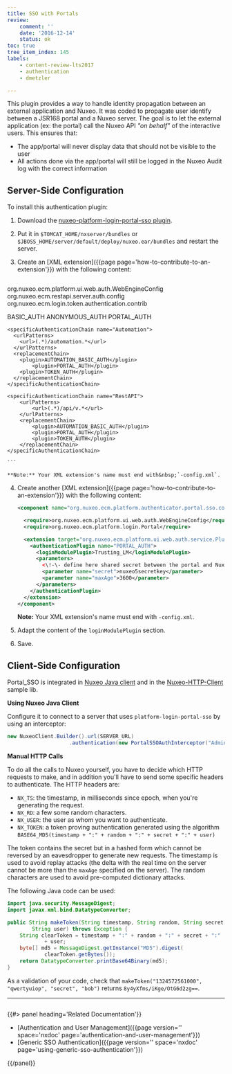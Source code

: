 ```yaml
---
title: SSO with Portals
review:
    comment: ''
    date: '2016-12-14'
    status: ok
toc: true
tree_item_index: 145
labels:
    - content-review-lts2017
    - authentication
    - dmetzler

---
```

This plugin provides a way to handle identity propagation between an external application and Nuxeo. It was coded to propagate user identify between a JSR168 portal and a Nuxeo server. The goal is to let the external application (ex: the portal) call the Nuxeo API _"on behalf"_ of the interactive users. This ensures that:

*   The app/portal will never display data that should not be visible to the user
*   All actions done via the app/portal will still be logged in the Nuxeo Audit log with the correct information


## Server-Side Configuration

To install this authentication plugin:

1.  Download the [nuxeo-platform-login-portal-sso plugin](https://maven-eu.nuxeo.org/nexus/index.html#nexus-search;quick~nuxeo-platform-login-portal-sso).
2.  Put it in `$TOMCAT_HOME/nxserver/bundles` or `$JBOSS_HOME/server/default/deploy/nuxeo.ear/bundles` and restart the server.
3.  Create an [XML extension]({{page page='how-to-contribute-to-an-extension'}}) with the following content:

    ```xml
<component name="com.santander.document-vault.nuxeo.authentication-chain">

  <require>org.nuxeo.ecm.platform.ui.web.auth.WebEngineConfig</require>
  <require>org.nuxeo.ecm.restapi.server.auth.config</require>
  <require>org.nuxeo.ecm.login.token.authentication.contrib</require>

  <extension target="org.nuxeo.ecm.platform.ui.web.auth.service.PluggableAuthenticationService" point="chain">
    <authenticationChain>
      <plugins>
        <plugin>BASIC_AUTH</plugin>
        <plugin>ANONYMOUS_AUTH</plugin>
        <plugin>PORTAL_AUTH</plugin>
      </plugins>
    </authenticationChain>
  </extension>

  <extension
      target="org.nuxeo.ecm.platform.ui.web.auth.service.PluggableAuthenticationService"
      point="specificChains">

    <specificAuthenticationChain name="Automation">
      <urlPatterns>
        <url>(.*)/automation.*</url>
      </urlPatterns>
      <replacementChain>
        <plugin>AUTOMATION_BASIC_AUTH</plugin>
            <plugin>PORTAL_AUTH</plugin>
        <plugin>TOKEN_AUTH</plugin>
      </replacementChain>
    </specificAuthenticationChain>

    <specificAuthenticationChain name="RestAPI">
        <urlPatterns>
            <url>(.*)/api/v.*</url>
        </urlPatterns>
        <replacementChain>
            <plugin>AUTOMATION_BASIC_AUTH</plugin>
            <plugin>PORTAL_AUTH</plugin>
            <plugin>TOKEN_AUTH</plugin>
        </replacementChain>
    </specificAuthenticationChain>
  </extension>

</component>

    ```

    **Note:** Your XML extension's name must end with&nbsp;`-config.xml`.
    
4.  Create another [XML extension]({{page page='how-to-contribute-to-an-extension'}}) with the following content:

    ```xml
    <component name="org.nuxeo.ecm.platform.authenticator.portal.sso.config">

      <require>org.nuxeo.ecm.platform.ui.web.auth.WebEngineConfig</require>
      <require>org.nuxeo.ecm.platform.login.Portal</require>

      <extension target="org.nuxeo.ecm.platform.ui.web.auth.service.PluggableAuthenticationService" point="authenticators">
        <authenticationPlugin name="PORTAL_AUTH">
          <loginModulePlugin>Trusting_LM</loginModulePlugin>
          <parameters>
            <\!-\- define here shared secret between the portal and Nuxeo server -->
            <parameter name="secret">nuxeo5secretkey</parameter>
            <parameter name="maxAge">3600</parameter>
          </parameters>
        </authenticationPlugin>
      </extension>
    </component>

    ```

    **Note:** Your XML extension's name must end with&nbsp;`-config.xml`.

5.  Adapt the content of the `loginModulePlugin` section.
6.  Save.

## Client-Side Configuration

Portal_SSO is integrated in [Nuxeo Java client](http://nuxeo.github.io/nuxeo-java-client/) and in the [Nuxeo-HTTP-Client](https://github.com/nuxeo/nuxeo-http-client/) sample lib.

**Using Nuxeo Java Client**

Configure it to connect to a server that uses `platform-login-portal-sso` by using an interceptor:

```java
new NuxeoClient.Builder().url(SERVER_URL)
					.authentication(new PortalSSOAuthInterceptor("Administrator", "nuxeo5secretkey")).connect();
```

**Manual HTTP Calls**

To do all the calls to Nuxeo yourself, you have to decide which HTTP requests to make, and in addition you'll have to send some specific headers to authenticate. The HTTP headers are:

*   `NX_TS`: the timestamp, in milliseconds since epoch, when you're generating the request.
*   `NX_RD`: a few some random characters.
*   `NX_USER`: the user as whom you want to authenticate.
*   `NX_TOKEN`: a token proving authentication generated using the algorithm `BASE64_MD5(timestamp + ":" + random + ":" + secret + ":" + user)`

The token contains the secret but in a hashed form which cannot be reversed by an eavesdropper to generate new requests. The timestamp is used to avoid replay attacks (the delta with the real time on the server cannot be more than the `maxAge` specified on the server). The random characters are used to avoid pre-computed dictionary attacks.

The following Java code can be used:

```java
import java.security.MessageDigest;
import javax.xml.bind.DatatypeConverter;

public String makeToken(String timestamp, String random, String secret,
        String user) throws Exception {
    String clearToken = timestamp + ":" + random + ":" + secret + ":"
            + user;
    byte[] md5 = MessageDigest.getInstance("MD5").digest(
            clearToken.getBytes());
    return DatatypeConverter.printBase64Binary(md5);
}
```

As a validation of your code, check that `makeToken("1324572561000", "qwertyuiop", "secret", "bob")` returns `8y4yXfms/iKge/OtG6d2zg==`.

* * *

<div class="row" data-equalizer data-equalize-on="medium">
<div class="column medium-6">

{{#> panel heading='Related Documentation'}}

- [Authentication and User Management]({{page version='' space='nxdoc' page='authentication-and-user-management'}})
- [Generic SSO Authentication]({{page version='' space='nxdoc' page='using-generic-sso-authentication'}})

{{/panel}}
</div>
<div class="column medium-6">

&nbsp;

</div>
</div>
